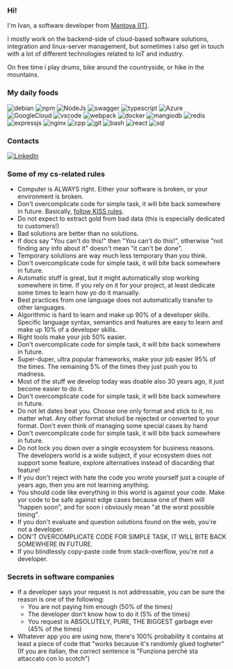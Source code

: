 ### Hi!
I'm Ivan, a software developer from [Mantova (IT)](https://www.google.it/maps/place/46100+Mantova+MN/@45.1618212,10.7526511,14z).

I mostly work on the backend-side of cloud-based software solutions, integration and linux-server management, but sometimes i also get in touch with a lot of different technologies related to IoT and industry.

On free time i play drums, bike around the countryside, or hike in the mountains. 

### My daily foods
![debian](https://img.shields.io/badge/Debian-A81D33?style=for-the-badge&logo=debian&logoColor=white)
![npm](https://img.shields.io/badge/npm-CB3837?style=for-the-badge&logo=npm&logoColor=white)
![NodeJs](https://img.shields.io/badge/Node%20js-339933?style=for-the-badge&logo=nodedotjs&logoColor=white)
![swagger](https://img.shields.io/badge/Swagger-85EA2D?style=for-the-badge&logo=Swagger&logoColor=white)
![typescript](https://img.shields.io/badge/TypeScript-007ACC?style=for-the-badge&logo=typescript&logoColor=white)
![Azure](https://img.shields.io/badge/microsoft%20azure-0089D6?style=for-the-badge&logo=microsoft-azure&logoColor=white)
![GoogleCloud](https://img.shields.io/badge/Google_Cloud-4285F4?style=for-the-badge&logo=google-cloud&logoColor=white)
![vscode](https://img.shields.io/badge/VSCode-0078D4?style=for-the-badge&logo=visual%20studio%20code&logoColor=white)
![webpack](https://img.shields.io/badge/Webpack-8DD6F9?style=for-the-badge&logo=Webpack&logoColor=white)
![docker](https://img.shields.io/badge/Docker-2CA5E0?style=for-the-badge&logo=docker&logoColor=white)
![mangiodb](https://img.shields.io/badge/MongoDB-4EA94B?style=for-the-badge&logo=mongodb&logoColor=white)
![redis](https://img.shields.io/badge/redis-%23DD0031.svg?&style=for-the-badge&logo=redis&logoColor=white)
![expressjs](https://img.shields.io/badge/Express%20js-000000?style=for-the-badge&logo=express&logoColor=white)
![nginx](https://img.shields.io/badge/Nginx-009639?style=for-the-badge&logo=nginx&logoColor=white)
![cpp](https://img.shields.io/badge/C%2B%2B-00599C?style=for-the-badge&logo=c%2B%2B&logoColor=white)
![git](https://img.shields.io/badge/GIT-E44C30?style=for-the-badge&logo=git&logoColor=white)
![bash](https://img.shields.io/badge/Shell_Script-121011?style=for-the-badge&logo=gnu-bash&logoColor=white)
![react](https://img.shields.io/badge/-ReactJs-61DAFB?logo=react&logoColor=white&style=for-the-badge)
![sql](https://img.shields.io/badge/SQL-003B57?style=for-the-badge&labelColor=black&logo=sqlite&logoColor=white)
### Contacts
[![LinkedIn](https://img.shields.io/badge/LinkedIn-0077B5?style=for-the-badge&logo=linkedin&logoColor=white)](https://www.linkedin.com/in/ivan-vaccari-a695a1170/)


### Some of my cs-related rules
- Computer is ALWAYS right. Either your software is broken, or your environment is broken.
- Don't overcomplicate code for simple task, it will bite back somewhere in future. Basically, [follow KISS rules](https://en.wikipedia.org/wiki/KISS_principle).
- Do not expect to extract gold from bad data (this is especially dedicated to customers!)
- Bad solutions are better than no solutions.
- If docs say "You can't do this!" then "You can't do this!", otherwise "not finding any info about it" doesn't mean "it can't be done".
- Temporary solutions are way much less temporary than you think.
- Don't overcomplicate code for simple task, it will bite back somewhere in future.
- Automatic stuff is great, but it might automatically stop working somewhere in time. If you rely on it for your project, at least dedicate some times to learn how yo do it manually.
- Best practices from one language does not automatically transfer to other languages.
- Algorithmic is hard to learn and  make up 90% of a developer skills. Specific language syntax, semantics and features are easy to learn and make up 10% of a developer skills.
- Right tools make your job 50% easier.
- Don't overcomplicate code for simple task, it will bite back somewhere in future.
- Super-duper, ultra popular frameworks, make your job easier 95% of the times. The remaining 5% of the times they just push you to madness.
- Most of the stuff we develop today was doable also 30 years ago, it just become easier to do it.
- Don't overcomplicate code for simple task, it will bite back somewhere in future.
- Do not let dates beat you. Choose one only format and stick to it, no matter what. Any other format sholud be rejected or converted to your format. Don't even think of managing some special cases by hand
- Don't overcomplicate code for simple task, it will bite back somewhere in future.
- Do not lock you down over a single ecosystem for business reasons. The developers world is a wide subject, if your ecosystem does not support some feature, explore alternatives instead of discarding that feature!
- If you don't reject with hate the code you wrote yourself just a couple of years ago, then you are not learning anything.
- You should code like everything in this world is against your code. Make yor code to be safe against edge cases because one of them will "happen soon", and for soon i obviously mean "at the worst possible timing".
- If you don't evaluate and question solutions found on the web, you're not a developer.
- DON'T OVERCOMPLICATE CODE FOR SIMPLE TASK, IT WILL BITE BACK SOMEWHERE IN FUTURE. 
- If you blindlessly copy-paste code from stack-overflow, you're not a developer.
  
### Secrets in software companies
- If a developer says your request is not addressable, you can be sure the reason is one of the following:
   - You are not paying him enough (50% of the times)
   - The developer don't know how to do it (5% of the times)
   - You request is ABSOLUTELY, PURE, THE BIGGEST garbage ever (45% of the times)
- Whatever app you are using now, there's 100% probability it contains at least a piece of code that "works because it's randomly glued togheter" (If you are italian, the correct sentence is "Funziona perchè sta attaccato con lo scotch")
